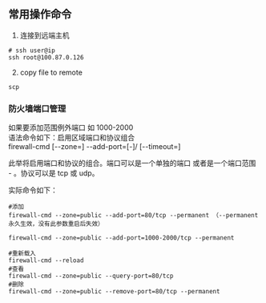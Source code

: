 ## 常用操作命令
1. 连接到远端主机
```
# ssh user@ip
ssh root@100.87.0.126
```
2. copy file to remote
```
scp 

```

### 防火墙端口管理

如果要添加范围例外端口 如 1000-2000  
语法命令如下：启用区域端口和协议组合  
firewall-cmd [--zone=<zone>] --add-port=<port>[-<port>]/<protocol> [--timeout=<seconds>]

此举将启用端口和协议的组合。端口可以是一个单独的端口 <port> 或者是一个端口范围 <port>-<port> 。协议可以是 tcp 或 udp。

实际命令如下：
```
#添加
firewall-cmd --zone=public --add-port=80/tcp --permanent （--permanent永久生效，没有此参数重启后失效）

firewall-cmd --zone=public --add-port=1000-2000/tcp --permanent 

#重新载入
firewall-cmd --reload
#查看
firewall-cmd --zone=public --query-port=80/tcp
#删除
firewall-cmd --zone=public --remove-port=80/tcp --permanent
```